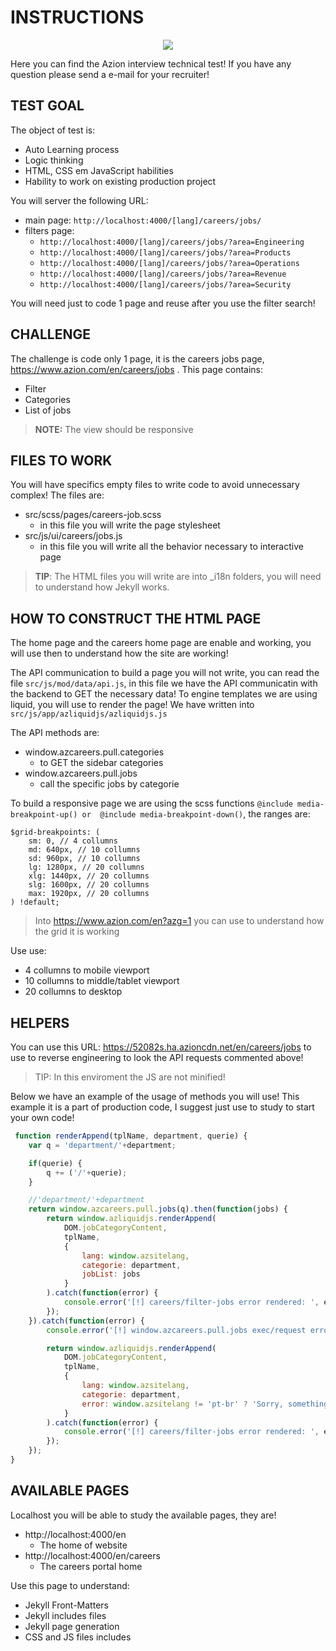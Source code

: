 # INSTRUCTIONS

<p align="center">
    <img src ="https://media.istockphoto.com/vectors/books-swap-exchange-or-crossing-vector-illustration-with-hand-gives-vector-id1328717786?b=1&k=20&m=1328717786&s=612x612&w=0&h=dX-gTpYmeTHV-jYLuKkn_oAtBtYh9JOdc_GKVMZYW68=" />
</p>

Here you can find the Azion interview technical test! If you have any question please send a e-mail for your recruiter!


## TEST GOAL

The object of test is:

- Auto Learning process
- Logic thinking
- HTML, CSS em JavaScript habilities
- Hability to work on existing production project

You will server the following URL:
- main page: `http://localhost:4000/[lang]/careers/jobs/`
- filters page:
    - `http://localhost:4000/[lang]/careers/jobs/?area=Engineering`
    - `http://localhost:4000/[lang]/careers/jobs/?area=Products`
    - `http://localhost:4000/[lang]/careers/jobs/?area=Operations`
    - `http://localhost:4000/[lang]/careers/jobs/?area=Revenue`
    - `http://localhost:4000/[lang]/careers/jobs/?area=Security`

You will need just to code 1 page and reuse after you use the filter search!


## CHALLENGE

The challenge is code only 1 page, it is the careers jobs page, https://www.azion.com/en/careers/jobs .
This page contains:

- Filter
- Categories
- List of jobs

> **NOTE:** The view should be responsive


## FILES TO WORK

You will have specifics empty files to write code to avoid unnecessary complex!
The files are:

- src/scss/pages/careers-job.scss
    - in this file you will write the page stylesheet
- src/js/ui/careers/jobs.js
    - in this file you will write all the behavior necessary to interactive page

> **TIP**: The HTML files you will write are into _i18n folders, you will need to understand how Jekyll works.


## HOW TO CONSTRUCT THE HTML PAGE

The home page and the careers home page are enable and working, you will use then to understand how the site are working!

The API communication to build a page you will not write, you can read the file `src/js/mod/data/api.js`, in this file we have the API communicatin with the backend to GET the necessary data! To engine templates we are using liquid, you will use to render the page! We have written into `src/js/app/azliquidjs/azliquidjs.js`

The API methods are:

- window.azcareers.pull.categories
    - to GET the sidebar categories
- window.azcareers.pull.jobs
    - call the specific jobs by categorie

To build a responsive page we are using the scss functions `@include media-breakpoint-up() or  @include media-breakpoint-down()`, the ranges are:

```
$grid-breakpoints: (
    sm: 0, // 4 collumns
    md: 640px, // 10 collumns
    sd: 960px, // 10 collumns
    lg: 1280px, // 20 collumns
    xlg: 1440px, // 20 collumns
    slg: 1600px, // 20 collumns
    max: 1920px, // 20 collumns
) !default;
```

> Into https://www.azion.com/en?azg=1 you can use to understand how the grid it is working

Use use:
- 4 collumns to mobile viewport
- 10 collumns to middle/tablet viewport
- 20 collumns to desktop

## HELPERS

You can use this URL: https://52082s.ha.azioncdn.net/en/careers/jobs
to use to reverse engineering to look the API requests commented above!

> TIP: In this enviroment the JS are not minified!



Below we have an example of the usage of methods you will use! This example it is a part of production code, I suggest just use to study to start your own code!

``` javascript
 function renderAppend(tplName, department, querie) {
    var q = 'department/'+department;

    if(querie) {
        q += ('/'+querie);
    }

    //'department/'+department
    return window.azcareers.pull.jobs(q).then(function(jobs) {
        return window.azliquidjs.renderAppend(
            DOM.jobCategoryContent,
            tplName,
            {
                lang: window.azsitelang,
                categorie: department,
                jobList: jobs
            }
        ).catch(function(error) {
            console.error('[!] careers/filter-jobs error rendered: ', error);
        });
    }).catch(function(error) {
        console.error('[!] window.azcareers.pull.jobs exec/request error: ', error);

        return window.azliquidjs.renderAppend(
            DOM.jobCategoryContent,
            tplName,
            {
                lang: window.azsitelang,
                categorie: department,
                error: window.azsitelang != 'pt-br' ? 'Sorry, something wrong. Please try again.' : 'Desculpe, algo errado. Por favor, tente novamente.'
            }
        ).catch(function(error) {
            console.error('[!] careers/filter-jobs error rendered: ', error);
        });
    });
}
```

## AVAILABLE PAGES

Localhost you will be able to study the available pages, they are!

- http://localhost:4000/en
    - The home of website
- http://localhost:4000/en/careers
    - The careers portal home

Use this page to understand:
- Jekyll Front-Matters
- Jekyll includes files
- Jekyll page generation
- CSS and JS files includes
